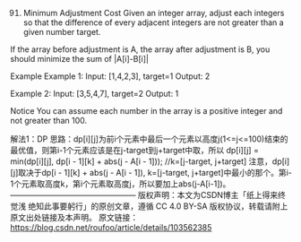 91. Minimum Adjustment Cost
Given an integer array, adjust each integers so that the difference of every adjacent integers are not greater than a given number target.

If the array before adjustment is A, the array after adjustment is B, you should minimize the sum of |A[i]-B[i]|

Example
Example 1:
Input: [1,4,2,3], target=1
Output: 2

Example 2:
Input: [3,5,4,7], target=2
Output: 1

Notice
You can assume each number in the array is a positive integer and not greater than 100.

解法1：DP
思路：dp[i][j]为前i个元素中最后一个元素以高度j(1<=j<=100)结束的最优值，则第i-1个元素应该是在j-target到j+target中取，所以
dp[i][j] = min(dp[i][j], dp[i - 1][k] + abs(j - A[i - 1])); //k=[j-target, j+target]
注意，dp[i][j]取决于dp[i - 1][k] + abs(j - A[i - 1]), k=[j-target, j+target]中最小的那个。第i-1个元素取高度k，第i个元素取高度j，所以要加上abs(j-A[i-1])。
————————————————
版权声明：本文为CSDN博主「纸上得来终觉浅 绝知此事要躬行」的原创文章，遵循 CC 4.0 BY-SA 版权协议，转载请附上原文出处链接及本声明。
原文链接：https://blog.csdn.net/roufoo/article/details/103562385